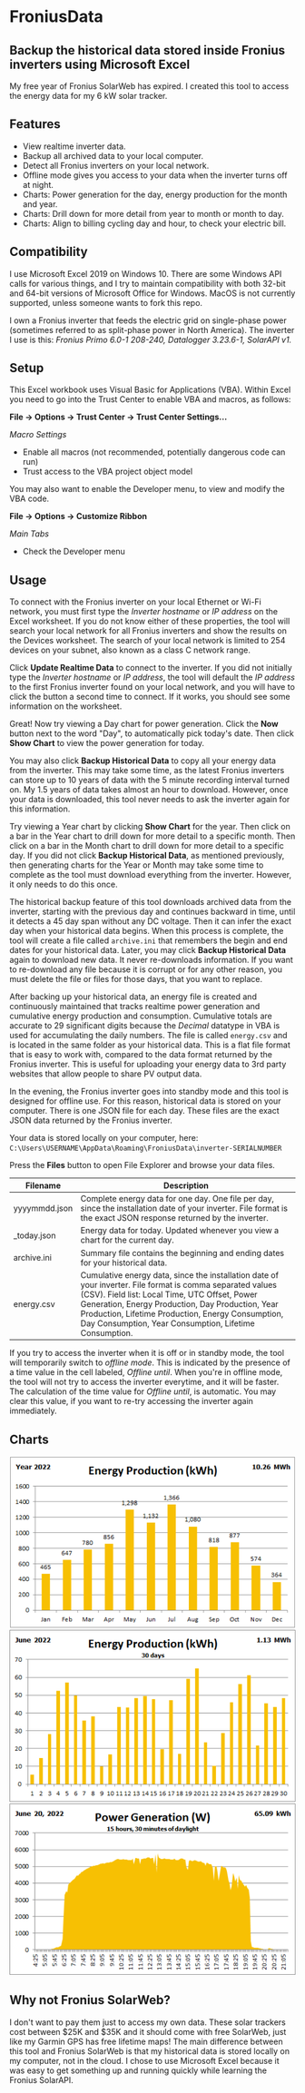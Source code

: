 # FroniusData
## Backup the historical data stored inside Fronius inverters using Microsoft Excel 

My free year of Fronius SolarWeb has expired.  I created this tool to access the energy data for my 6 kW solar tracker.

## Features

- View realtime inverter data.
- Backup all archived data to your local computer.
- Detect all Fronius inverters on your local network.
- Offline mode gives you access to your data when the inverter turns off at night.
- Charts: Power generation for the day, energy production for the month and year.
- Charts: Drill down for more detail from year to month or month to day.
- Charts: Align to billing cycling day and hour, to check your electric bill.

## Compatibility

I use Microsoft Excel 2019 on Windows 10.  There are some Windows API calls for various things, and I try to maintain compatibility with both 32-bit and 64-bit versions of Microsoft Office for Windows.  MacOS is not currently supported, unless someone wants to fork this repo.

I own a Fronius inverter that feeds the electric grid on single-phase power (sometimes referred to as split-phase power in North America).  The inverter I use is this:  *Fronius Primo 6.0-1 208-240, Datalogger 3.23.6-1, SolarAPI v1.*


## Setup

This Excel workbook uses Visual Basic for Applications (VBA).  Within Excel you need to go into the Trust Center to enable VBA and macros, as follows:

**File -> Options -> Trust Center -> Trust Center Settings...**

*Macro Settings*
- Enable all macros (not recommended, potentially dangerous code can run)
- Trust access to the VBA project object model

You may also want to enable the Developer menu, to view and modify the VBA code.

**File -> Options -> Customize Ribbon**

*Main Tabs*
- Check the Developer menu


## Usage

To connect with the Fronius inverter on your local Ethernet or Wi-Fi network, you must first type the *Inverter hostname* or *IP address* on the Excel worksheet.  If you do not know either of these properties, the tool will search your local network for all Fronius inverters and show the results on the Devices worksheet.  The search of your local network is limited to 254 devices on your subnet, also known as a class C network range.

Click **Update Realtime Data** to connect to the inverter.  If you did not initially type the *Inverter hostname* or *IP address*, the tool will default the *IP address* to the first Fronius inverter found on your local network, and you will have to click the button a second time to connect.  If it works, you should see some information on the worksheet.

Great!  Now try viewing a Day chart for power generation.  Click the **Now** button next to the word "Day", to automatically pick today's date.  Then click **Show Chart** to view the power generation for today.

You may also click **Backup Historical Data** to copy all your energy data from the inverter.  This may take some time, as the latest Fronius inverters can store up to 10 years of data with the 5 minute recording interval turned on.  My 1.5 years of data takes almost an hour to download.  However, once your data is downloaded, this tool never needs to ask the inverter again for this information.

Try viewing a Year chart by clicking **Show Chart** for the year.  Then click on a bar in the Year chart to drill down for more detail to a specific month.  Then click on a bar in the Month chart to drill down for more detail to a specific day.  If you did not click **Backup Historical Data**, as mentioned previously, then generating charts for the Year or Month may take some time to complete as the tool must download everything from the inverter.  However, it only needs to do this once.

The historical backup feature of this tool downloads archived data from the inverter, starting with the previous day and continues backward in time, until it detects a 45 day span without any DC voltage.  Then it can infer the exact day when your historical data begins.  When this process is complete, the tool will create a file called `archive.ini` that remembers the begin and end dates for your historical data.  Later, you may click **Backup Historical Data** again to download new data.  It never re-downloads information.  If you want to re-download any file because it is corrupt or for any other reason, you must delete the file or files for those days, that you want to replace.

After backing up your historical data, an energy file is created and continuously maintained that tracks realtime power generation and cumulative energy production and consumption.  Cumulative totals are accurate to 29 significant digits because the *Decimal* datatype in VBA is used for accumulating the daily numbers.  The file is called `energy.csv` and is located in the same folder as your historical data. This is a flat file format that is easy to work with, compared to the data format returned by the Fronius inverter.  This is useful for uploading your energy data to 3rd party websites that allow people to share PV output data.

In the evening, the Fronius inverter goes into standby mode and this tool is designed for offline use. For this reason, historical data is stored on your computer. There is one JSON file for each day. These files are the exact JSON data returned by the Fronius inverter.

Your data is stored locally on your computer, here:  
`C:\Users\USERNAME\AppData\Roaming\FroniusData\inverter-SERIALNUMBER`

Press the **Files** button to open File Explorer and browse your data files.

|**Filename**        |Description
|--------------------|---
|yyyymmdd.json|Complete energy data for one day. One file per day, since the installation date of your inverter.  File format is the exact JSON response returned by the inverter.
|_today.json|Energy data for today. Updated whenever you view a chart for the current day.
|archive.ini|Summary file contains the beginning and ending dates for your historical data.
|energy.csv|Cumulative energy data, since the installation date of your inverter. File format is comma separated values (CSV). Field list: Local Time, UTC Offset, Power Generation, Energy Production, Day Production, Year Production, Lifetime Production, Energy Consumption, Day Consumption, Year Consumption, Lifetime Consumption.

If you try to access the inverter when it is off or in standby mode, the tool will temporarily switch to *offline mode*.  This is indicated by the presence of a time value in the cell labeled, *Offline until*.  When you're in offline mode, the tool will not try to access the inverter everytime, and it will be faster.  The calculation of the time value for *Offline until*, is automatic.  You may clear this value, if you want to re-try accessing the inverter again immediately.


## Charts

![alt text](https://github.com/lucydog177/FroniusData/raw/main/src/common/images/froniusdata-2022-YEAR.png "Year chart")
![alt text](https://github.com/lucydog177/FroniusData/raw/main/src/common/images/froniusdata-2022-JUN.png "Month chart")
![alt text](https://github.com/lucydog177/FroniusData/raw/main/src/common/images/froniusdata-2022-06-20.png "Day chart")

## Why not Fronius SolarWeb?
I don't want to pay them just to access my own data.  These solar trackers cost between $25K and $35K and it should come with free SolarWeb, just like my Garmin GPS has free lifetime maps!  The main difference between this tool and Fronius SolarWeb is that my historical data is stored locally on my computer, not in the cloud.  I chose to use Microsoft Excel because it was easy to get something up and running quickly while learning the Fronius SolarAPI.

